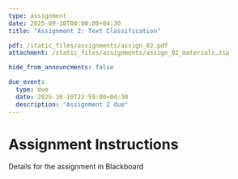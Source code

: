 ```yaml
---
type: assignment
date: 2025-09-30T00:00:00+04:30
title: "Assignment 2: Text Classification"

pdf: /static_files/assignments/assign_02.pdf
attachment: /static_files/assignments/assign_02_materials.zip

hide_from_announcments: false

due_event: 
  type: due
  date: 2025-10-10T23:59:00+04:30
  description: "Assignment 2 due"
---
```


# Assignment Instructions

Details for the assignment in Blackboard
